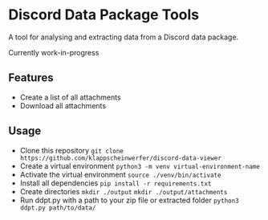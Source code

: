 # Discord Data Package Tools

A tool for analysing and extracting data from a Discord data package.

Currently work-in-progress

## Features

- Create a list of all attachments
- Download all attachments

## Usage

- Clone this repository `git clone https://github.com/klappscheinwerfer/discord-data-viewer`
- Create a virtual environment `python3 -m venv virtual-environment-name`
- Activate the virtual environment `source ./venv/bin/activate`
- Install all dependencies `pip install -r requirements.txt`
- Create directories `mkdir ./output` `mkdir ./output/attachments`
- Run ddpt.py with a path to your zip file or extracted folder `python3 ddpt.py path/to/data/`
